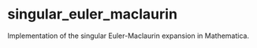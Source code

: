 # singular_euler_maclaurin
Implementation of the singular Euler-Maclaurin expansion in Mathematica.
